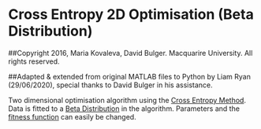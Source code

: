 # Cross Entropy 2D Optimisation (Beta Distribution)

##Copyright 2016, Maria Kovaleva, David Bulger. Macquarire University. All rights reserved.

##Adapted & extended from original MATLAB files to Python by Liam Ryan (29/06/2020), special thanks to David Bulger in his assistance.

Two dimensional optimisation algorithm using the [Cross Entropy Method](https://en.wikipedia.org/wiki/Cross-entropy_method).
Data is fitted to a [Beta Distribution](https://en.wikipedia.org/wiki/Beta_distribution) in the algorithm. Parameters and the [fitness function](https://en.wikipedia.org/wiki/Fitness_function) can easily be changed.
